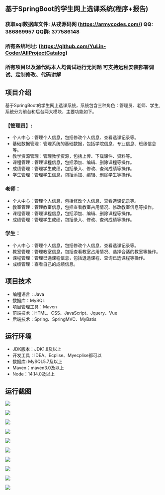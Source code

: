 ## 基于SpringBoot的学生网上选课系统(程序+报告)

###  获取sql数据库文件: 从戎源码网 (https://armycodes.com/) QQ: 386869957 QQ群: 377586148
###  所有系统地址: (https://github.com/YuLin-Coder/AllProjectCatalog) 
###  所有项目以及源代码本人均调试运行无问题 可支持远程安装部署调试、定制修改、代码讲解

## 项目介绍
基于SpringBoot的学生网上选课系统，系统包含三种角色：管理员、老师、学生,系统分为前台和后台两大模块，主要功能如下。

### 【管理员】:
- 个人中心：管理个人信息，包括修改个人信息、查看选课记录等。
- 基础数据管理：管理系统的基础数据，包括学院信息、专业信息、班级信息等。
- 教学资源管理：管理教学资源，包括上传、下载课件、资料等。
- 课程管理：管理课程信息，包括添加、编辑、删除课程等操作。
- 成绩管理：管理学生成绩，包括录入、修改、查询成绩等操作。
- 学生管理：管理学生信息，包括添加、编辑、删除学生等操作。

### 老师：
- 个人中心：管理个人信息，包括修改个人信息、查看选课记录等。
- 教室管理：管理教室信息，包括查看教室占用情况、修改教室信息等操作。
- 课程管理：管理课程信息，包括添加、编辑、删除课程等操作。
- 成绩管理：管理学生成绩，包括录入、修改、查询成绩等操作。

### 学生：
- 个人中心：管理个人信息，包括修改个人信息、查看选课记录等。
- 教室管理：管理教室信息，包括查看教室占用情况、选择合适的教室等操作。
- 课程管理：管理已选课程信息，包括退选课程、查询已选课程等操作。
- 成绩管理：查看自己的成绩信息。

## 项目技术
- 编程语言：Java
- 数据库：MySQL
- 项目管理工具：Maven
- 前端技术：HTML、CSS、JavaScript、Jquery、Vue
- 后端技术：Spring、SpringMVC、MyBatis

## 运行环境
- JDK版本：JDK1.8及以上
- 开发工具：IDEA、Ecplise、Myecplise都可以
- 数据库: MySQL5.7及以上
- Maven：maven3.0及以上
- Node：14.14.0及以上

## 运行截图
![](screenshot/1.png)

![](screenshot/2.png)

![](screenshot/3.png)

![](screenshot/4.png)

![](screenshot/5.png)

![](screenshot/6.png)

![](screenshot/7.png)

![](screenshot/8.png)

![](screenshot/9.png)

![](screenshot/10.png)